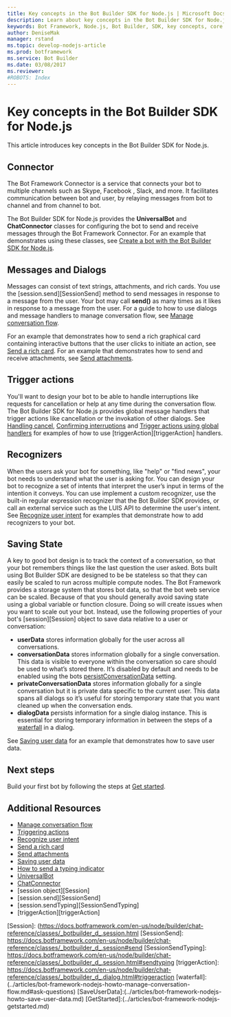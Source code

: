 ```yaml
---
title: Key concepts in the Bot Builder SDK for Node.js | Microsoft Docs
description: Learn about key concepts in the Bot Builder SDK for Node.js.
keywords: Bot Framework, Node.js, Bot Builder, SDK, key concepts, core concepts
author: DeniseMak
manager: rstand
ms.topic: develop-nodejs-article
ms.prod: botframework
ms.service: Bot Builder
ms.date: 03/08/2017
ms.reviewer:
#ROBOTS: Index
---
```


# Key concepts in the Bot Builder SDK for Node.js

This article introduces key concepts in the Bot Builder SDK for Node.js.

## Connector

The Bot Framework Connector is a service that connects your bot to multiple channels such as Skype, Facebook
, Slack, and more. 
It facilitates communication between bot and user, by relaying messages from bot to channel and from channel to bot. 

The Bot Builder SDK for Node.js provides the **UniversalBot** and **ChatConnector** classes for configuring the bot to send and receive messages through the Bot Framework Connector.
For an example that demonstrates using these classes, see [Create a bot with the Bot Builder SDK for Node.js](bot-framework-nodejs-getstarted.md).


## Messages and Dialogs

Messages can consist of text strings, attachments, and rich cards. You use the [session.send][SessionSend] method to send messages in response to a message from the user. Your bot may call **send()** as many times as it likes in response to a message from the user. For a guide to how to use dialogs and message handlers to manage conversation flow, see [Manage conversation flow](bot-framework-nodejs-howto-manage-conversation-flow.md).

For an example that demonstrates how to send a rich graphical card containing interactive buttons that the user clicks to initiate an action, see [Send a rich card](bot-framework-nodejs-howto-send-card-buttons.md). For an example that demonstrates how to send and receive attachments, see [Send attachments](bot-framework-nodejs-howto-send-receive-attachments.md).


## Trigger actions
You'll want to design your bot to be able to handle interruptions like requests for cancellation or help at any time during the conversation flow. The Bot Builder SDK for Node.js provides global message handlers that trigger actions like cancellation or the invokation of other dialogs. 
 See [Handling cancel](bot-framework-nodejs-howto-manage-conversation-flow.md#handling-cancel), [Confirming interruptions](bot-framework-nodejs-howto-manage-conversation-flow.md#confirming-interruptions) and [Trigger actions using global handlers](bot-framework-nodejs-howto-global-handlers.md) for examples of how to use [triggerAction][triggerAction] handlers.


## Recognizers
When the users ask your bot for something, like "help" or "find news", your bot needs to understand what the user is asking for. You can design your bot to recognize a set of intents that interpret the user’s input in terms of the intention it conveys. You can use implement a custom recognizer, use the built-in regular expression recognizer that the Bot Builder SDK provides, or call an external service such as the LUIS API to determine the user's intent.
See [Recognize user intent](bot-framework-nodejs-howto-recognize-intent.md) for examples that demonstrate how to add recognizers to your bot.


## Saving State

A key to good bot design is to track the context of a conversation, so that your bot remembers things like the last question the user asked. 
Bots built using Bot Builder SDK are designed to be be stateless so that they can easily be scaled to run across multiple compute nodes. The Bot Framework provides a storage system that stores bot data, so that the bot web service can be scaled. Because of that you should generally avoid saving state using a global variable or function closure. Doing so will create issues when you want to scale out your bot. Instead, use the following properties of your bot's [session][Session] object to save data relative to a user or conversation:

* **userData** stores information globally for the user across all conversations.
* **conversationData** stores information globally for a single conversation. This data is visible to everyone within the conversation so care should be used to what’s stored there. It’s disabled by default and needs to be enabled using the bots [persistConversationData][PersistConversationData] setting.
* **privateConversationData** stores information globally for a single conversation but it is private data specific to the current user. This data spans all dialogs so it’s useful for storing temporary state that you want cleaned up when the conversation ends.
* **dialogData** persists information for a single dialog instance. This is essential for storing temporary information in between the steps of a [waterfall](bot-framework-nodejs-howto-manage-conversation-flow.md#ask-questions) in a dialog.

See [Saving user data](bot-framework-nodejs-howto-save-user-data.md) for an example that demonstrates how to save user data.


## Next steps

Build your first bot by following the steps at [Get started](bot-framework-nodejs-getstarted.md).


## Additional Resources

* [Manage conversation flow](bot-framework-nodejs-howto-manage-conversation-flow.md)
* [Triggering actions](bot-framework-nodejs-howto-global-handlers.md)
* [Recognize user intent](bot-framework-nodejs-howto-recognize-intent.md)
* [Send a rich card](bot-framework-nodejs-howto-send-card-buttons.md)
* [Send attachments](bot-framework-nodejs-howto-send-receive-attachments.md)
* [Saving user data](bot-framework-nodejs-howto-save-user-data.md)
* [How to send a typing indicator](bot-framework-nodejs-howto-send-typing-indicator.md)
* [UniversalBot][UniversalBot]
* [ChatConnector][ChatConnector]
* [session object][Session]
* [session.send][SessionSend]
* [session.sendTyping][SessionSendTyping]
* [triggerAction][triggerAction]


<!-- TODO: Update links to point to new docs -->

[PersistConversationData]:(https://docs.botframework.com/en-us/node/builder/chat-reference/interfaces/_botbuilder_d_.iuniversalbotsettings.html#persistconversationdata)
[UniversalBot]: https://docs.botframework.com/en-us/node/builder/chat-reference/classes/_botbuilder_d_.universalbot.html
[ChatConnector]: https://docs.botframework.com/en-us/node/builder/chat-reference/classes/_botbuilder_d_.chatconnector.html

[Session]: (https://docs.botframework.com/en-us/node/builder/chat-reference/classes/_botbuilder_d_.session.html
[SessionSend]: https://docs.botframework.com/en-us/node/builder/chat-reference/classes/_botbuilder_d_.session#send
[SessionSendTyping]: https://docs.botframework.com/en-us/node/builder/chat-reference/classes/_botbuilder_d_.session.html#sendtyping
[triggerAction]: https://docs.botframework.com/en-us/node/builder/chat-reference/classes/_botbuilder_d_.dialog.html#triggeraction
[waterfall]:(../articles/bot-framework-nodejs-howto-manage-conversation-flow.md#ask-questions)
[SaveUserData]:(../articles/bot-framework-nodejs-howto-save-user-data.md)
[GetStarted]:(../articles/bot-framework-nodejs-getstarted.md)



